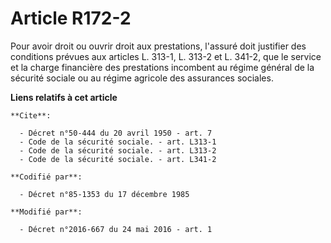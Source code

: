 # Article R172-2

Pour avoir droit ou ouvrir droit aux prestations, l'assuré doit justifier des conditions prévues aux articles L. 313-1, L.
313-2 et L. 341-2, que le service et la charge financière des prestations incombent au régime général de la sécurité sociale
ou au régime agricole des assurances sociales.

**Liens relatifs à cet article**

	**Cite**:

	  - Décret n°50-444 du 20 avril 1950 - art. 7
	  - Code de la sécurité sociale. - art. L313-1
	  - Code de la sécurité sociale. - art. L313-2
	  - Code de la sécurité sociale. - art. L341-2

	**Codifié par**:

	  - Décret n°85-1353 du 17 décembre 1985

	**Modifié par**:

	  - Décret n°2016-667 du 24 mai 2016 - art. 1
